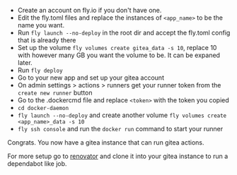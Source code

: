 * Create an account on fly.io if you don't have one.
* Edit the fly.toml files and replace the instances of `<app_name>` to be the name you want.
* Run `fly launch --no-deploy` in the root dir and accept the fly.toml config that is already there
* Set up the volume `fly volumes create gitea_data -s 10`, replace 10 with however many GB you want the volume to be. It can be expaned later.
* Run `fly deploy`
* Go to your new app and set up your gitea account
* On admin settings > actions > runners get your runner token from the `create new runner` button
* Go to the .dockercmd file and replace `<token>` with the token you copied
* `cd docker-daemon`
* `fly launch --no-deploy` and create another volume `fly volumes create <app_name>_data -s 10`
* `fly ssh console` and run the `docker run` command to start your runner

Congrats. You now have a gitea instance that can run gitea actions.

For more setup go to [renovator](https://github.com/letto4135/renovator) and clone it into your gitea instance to run a dependabot like job.
